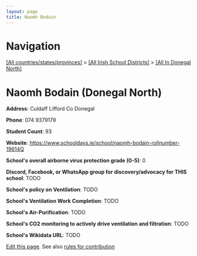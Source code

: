 ```yaml
---
layout: page
title: Naomh Bodain
---
```

# Navigation

[[All countries/states/provinces]](../../..) > [[All Irish School Districts]](../..) > [[All In Donegal North]](..)

# Naomh Bodain (Donegal North)

**Address**: Culdaff Lifford Co Donegal

**Phone**: 074 9379179

**Student Count**: 93

**Website**: <https://www.schooldays.ie/school/naomh-bodain-rollnumber-19614Q>

**School's overall airborne virus protection grade (0-5)**: 0

**Discord, Facebook, or WhatsApp group for discovery/advocacy for THIS school**: TODO

**School's policy on Ventilation**: TODO

**School's Ventilation Work Completion**: TODO

**School's Air-Purification**: TODO

**School's CO2 monitoring to actively drive ventilation and filtration**: TODO

**School's Wikidata URL**: TODO


[Edit this page](https://github.com/ventilate-schools/Ireland/edit/main/./Donegal_North/Naomh_Bodain.md). See also [rules for contribution](../../../contribution-rules/)